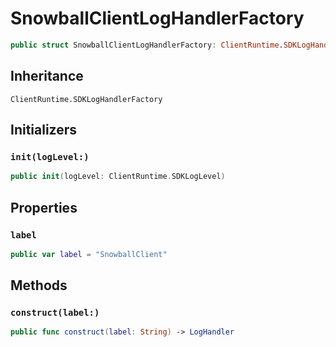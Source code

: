 # SnowballClientLogHandlerFactory

``` swift
public struct SnowballClientLogHandlerFactory: ClientRuntime.SDKLogHandlerFactory 
```

## Inheritance

`ClientRuntime.SDKLogHandlerFactory`

## Initializers

### `init(logLevel:)`

``` swift
public init(logLevel: ClientRuntime.SDKLogLevel) 
```

## Properties

### `label`

``` swift
public var label = "SnowballClient"
```

## Methods

### `construct(label:)`

``` swift
public func construct(label: String) -> LogHandler 
```
